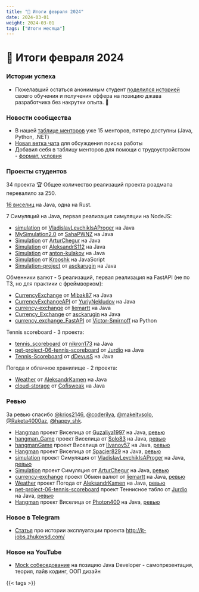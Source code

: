```yaml
---
title: "📝 Итоги февраля 2024"
date: 2024-03-01
weight: 2024-03-01
tags: ["Итоги месяца"]
---
```


# 📝 Итоги февраля 2024

### Истории успеха

- Пожелавший остаться анонимным студент [поделился историей](https://t.me/zhukovsd_it_chat/56150/60938) своего обучения и получения оффера на позицию джава разработчика без накрутки опыта. 👏

### Новости сообщества

- В нашей [таблице менторов](https://docs.google.com/spreadsheets/d/1_EaS3CRoBeo-PG04O2YGOYSk3afdGxgeqd3x0WRLe68) уже 15 менторов, пятеро доступны (Java, Python, .NET)
- [Новая ветка чата](https://t.me/zhukovsd_it_chat/61971) для обсуждения поиска работы
- Добавил себя в таблицу менторов для помощи с трудоустройством - [формат, условия](https://telegra.ph/Mentorstvo-po-trudoustrojstvu-02-21)

### Проекты студентов

34 проекта 🏆 Общее количество реализаций проекта роадмапа перевалило за 250.

[16 виселиц](https://gist.github.com/zhukovsd/68e253aa62ff2d27a5df41ab2ab59f62) на Java, одна на Rust.

7 Симуляций на Java, первая реализация симуляции на NodeJS:
- [simulation](https://github.com/VladislavLevchikIsAProger/simulation) от [VladislavLevchikIsAProger](https://github.com/VladislavLevchikIsAProger) на Java
- [MySimulation2.0](https://github.com/SahaPWNZ/MySimulation2.0/tree/work-branch2) от [SahaPWNZ](https://github.com/SahaPWNZ) на Java
- [Simulation](https://github.com/ArturChegur/Simulation) от [ArturChegur](https://github.com/ArturChegur) на Java
- [Simulation](https://github.com/AleksandrS112/Simulation) от [AleksandrS112](https://github.com/AleksandrS112) на Java
- [Simulation](https://github.com/anton-kulakov/Simulation) от [anton-kulakov](https://github.com/anton-kulakov) на Java
- [Simulation](https://github.com/Krooshk/Simulation) от [Krooshk](https://github.com/Krooshk) на JavaScript
- [Simulation-project](https://github.com/asckarugin/Simulation-project) от [asckarugin](https://github.com/asckarugin/Simulation-project) на Java

Обменники валют - 5 реализаций, первая реализация на FastAPI (не по ТЗ, но для практики с фреймворком):
- [CurrencyExchange](https://github.com/Mibak87/CurrencyExchange/) от [Mibak87](https://github.com/Mibak87) на Java
- [CurrencyExchangeAPI](https://github.com/YuriyNekludov/CurrencyExchangeAPI) от [YuriyNekludov](https://github.com/YuriyNekludov) на Java
- [currency-exchange](https://github.com/liemartt/currency-exchange) от [liemartt](https://github.com/liemartt) на Java
- [Currency_Exchange](https://github.com/asckarugin/Currency_Exchange) от [asckarugin](https://github.com/asckarugin) на Java
- [currency_exchange_FastAPI](https://github.com/Victor-Smirnoff/currency_exchange_FastAPI) от [Victor-Smirnoff](https://github.com/Victor-Smirnoff) на Python

Tennis scoreboard - 3 проекта:
- [tennis_scoreboard](https://github.com/nikron173/tennis_scoreboard) от [nikron173](https://github.com/nikron173) на Java
- [pet-project-06-tennis-scoreboard](https://github.com/Jurdio/pet-project-06-tennis-scoreboard) от [Jurdio](https://github.com/Jurdio) на Java
- [Tennis-Scoreboard](https://github.com/dDevusS/Tennis-Scoreboard) от [dDevusS](https://github.com/dDevusS) на Java

Погода и облачное хранилище - 2 проекта:
- [Weather](https://github.com/AleksandrKamen/Weather) от [AleksandrKamen](https://github.com/AleksandrKamen) на Java
- [cloud-storage](https://github.com/Cofisweak/cloud-storage) от [Cofisweak](https://github.com/Cofisweak) на Java

### Ревью

За ревью спасибо [@krios2146](https://t.me/krios2146), [@coderilya](https://t.me/coderilya), [@makeitvsolo](https://t.me/makeitvsolo), [@Raketa4000az](https://t.me/Raketa4000az), [@happy_shk](https://t.me/happy_shk).

- [Hangman](https://github.com/Guzaliya1997/Hangman) проект Виселица от [Guzaliya1997](https://github.com/Guzaliya1997) на Java, [ревью](https://gist.github.com/Asenim/a42c973de263d68274f9a7a43c65215e)
- [hangman_Game](https://github.com/Solo83/hangman_Game) проект Виселица от [Solo83](https://github.com/Solo83) на Java, [ревью](https://gist.github.com/Asenim/ab987f63d782712eaa32f029701eeaa8)
- [hangmanGame](https://github.com/IIvanov57/hangmanGame) проект Виселица от [IIvanov57](https://github.com/IIvanov57) на Java, [ревью](https://gist.github.com/Asenim/c301a2d3b01262911f1e871a9b8386cc)
- [Hangman](https://github.com/Spacier829/Hangman) проект Виселица от [Spacier829](https://github.com/Spacier829) на Java, [ревью](https://gist.github.com/Asenim/a166b886d5587c2cb7e8698ada944eb6)
- [simulation](https://github.com/VladislavLevchikIsAProger/simulation) проект Симуляция от [VladislavLevchikIsAProger](https://github.com/VladislavLevchikIsAProger) на Java, [ревью](https://gist.github.com/Asenim/d1e5e6591c9ae7b609e635b793d4ed4f)
- [Simulation](https://github.com/ArturChegur/Simulation) проект Симуляция от [ArturChegur](https://github.com/ArturChegur) на Java, [ревью](https://gist.github.com/krios2146/e162daa53714a5d74281e5189b1ce8c2)
- [currency-exchange](https://github.com/liemartt/currency-exchange) проект Обмен валют от [liemartt](https://github.com/liemartt) на Java, [ревью](https://gist.github.com/krios2146/1991ee95c8c4774bc48507995d174650)
- [Weather](https://github.com/AleksandrKamen/Weather) проект Погода от [AleksandrKamen](https://github.com/AleksandrKamen) на Java, [ревью](https://gist.github.com/Asenim/5a32d27f0d4af24d575ef786ff9b2f35)
- [pet-project-06-tennis-scoreboard](https://github.com/Jurdio/pet-project-06-tennis-scoreboard) проект Теннисное табло от [Jurdio](https://github.com/Jurdio) на Java, [ревью](https://gist.github.com/zhukovsd/bb0d6e3347f1187c73addbe9a46e43da)
- [Hangman](https://github.com/Photon400/Hangman) проект Виселица от [Photon400](https://github.com/Photon400) на Java, [ревью](https://gist.github.com/zhukovsd/01b7f563d55e25b94faae29c3337bb0f)

### Новое в Telegram

- [Статья](https://t.me/zhukovsd_it_mentor/112) про истории эксплуатации проекта http://it-jobs.zhukovsd.com/

### Новое на YouTube

- [Mock собеседование](https://www.youtube.com/watch?v=Zx6gdtp77qc) на позицию Java Developer - самопрезентация, теория, лайв кодинг, ООП дизайн

{{< tags >}}

